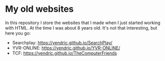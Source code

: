 # My old websites
In this repository I store the websites that I made when I just started working with HTML.
At the time I was about 8 years old.
It's not that interesting, but here you go:

- Searchplay: https://yendric.github.io/SearchPlay/
- YVR-ONLINE: https://yendric.github.io/YVR-ONLINE/
- TCF: https://yendric.github.io/TheComputerFriends
